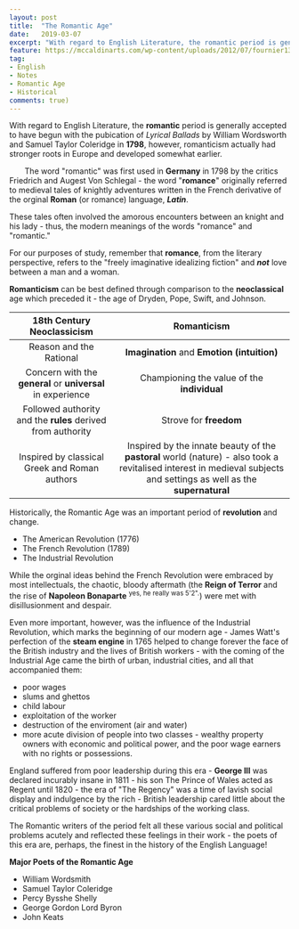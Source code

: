 ```yaml
---
layout: post
title:  "The Romantic Age"
date:   2019-03-07
excerpt: "With regard to English Literature, the romantic period is generally accepted to have begun with the pubication of 'Lyrical Ballads' by William Wordsworth and Samuel Taylor Coleridge in 1798, however, romanticism actually had stronger roots in Europe and developed somewhat earlier."
feature: https://mccaldinarts.com/wp-content/uploads/2012/07/fournier1350-x-900.jpeg?w=300
tag:
- English
- Notes
- Romantic Age 
- Historical
comments: true)
---
```


With regard to English Literature, the **romantic** period is generally accepted to have begun with the pubication of *Lyrical Ballads* by William Wordsworth and Samuel Taylor Coleridge in **1798**, however, romanticism actually had stronger roots in Europe and developed somewhat earlier.

&nbsp;&nbsp;&nbsp;&nbsp;&nbsp;&nbsp; The word "romantic" was first used in **Germany** in 1798 by the critics Friedrich and Augest Von Schlegal - the word "**romance**" originally referred to medieval tales of knightly adventures written in the French derivative of the orginal **Roman** (or romance) language, ***Latin***.

These tales often involved the amorous encounters between an knight and his lady - thus, the modern meanings of the words "romance" and "romantic."

For our purposes of study, remember that **romance**, from the literary perspective, refers to the "freely imaginative idealizing fiction" and ***not*** love between a man and a woman.

**Romanticism** can be best defined through comparison to the **neoclassical** age which preceded it - the age of Dryden, Pope, Swift, and Johnson.

|                  18th Century Neoclassicism                 	|                                                                              Romanticism                                                                              	|
|:-----------------------------------------------------------:	|:---------------------------------------------------------------------------------------------------------------------------------------------------------------------:	|
| Reason and the Rational                                     	| **Imagination** and **Emotion (intuition)**                                                                                                                           	|
| Concern with the **general** or **universal** in experience 	| Championing the value of the **individual**                                                                                                                           	|
| Followed authority and the **rules** derived from authority 	| Strove for **freedom**                                                                                                                                                	|
| Inspired by classical Greek and Roman authors               	| Inspired by the innate beauty of the **pastoral** world (nature) - also took a revitalised interest in medieval subjects and settings as well as the **supernatural** 	|

Historically, the Romantic Age was an important period of **revolution** and change.

- The American Revolution (1776)
- The French Revolution (1789)
- The Industrial Revolution

While the orginal ideas behind the French Revolution were embraced by most intellectuals, the chaotic, bloody aftermath (the **Reign of Terror** and the rise of **Napoleon Bonaparte** <sup>yes, he really was 5'2".</sup>) were met with disillusionment and despair.  

Even more important, however, was the influence of the Industrial Revolution, which marks the beginning of our modern age - James Watt's perfection of the **steam engine** in 1765 helped to change forever the face of the British industry and the lives of British workers - with the coming of the Industrial Age came the birth of urban, industrial cities, and all that accompanied them:

- poor wages
- slums and ghettos 
- child labour
- exploitation of the worker
- destruction of the enviroment (air and water)
- more acute division of people into two classes - wealthy property owners with economic and political power, and the poor wage earners with no rights or possessions.

England suffered from poor leadership during this era - **George III** was declared incurably insane in 1811 - his son The Prince of Wales acted as Regent until 1820 - the era of "The Regency" was a time of lavish social display and indulgence by the rich - British leadership cared little about the critical problems of society or the hardships of the working class.

The Romantic writers of the period felt all these various social and political problems acutely and reflected these feelings in their work - the poets of this era are, perhaps, the finest in the history of the English Language!

**Major Poets of the Romantic Age**
- William Wordsmith
- Samuel Taylor Coleridge
- Percy Bysshe Shelly
- George Gordon Lord Byron
- John Keats

